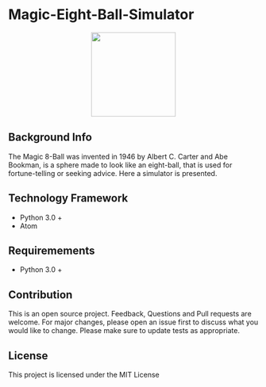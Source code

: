 # Magic-Eight-Ball-Simulator

<div align="center">
<img src="https://www.freepng.es/png-xeddpt/" wdith="315" height="170" />
</div>

## Background Info
The Magic 8-Ball was invented in 1946 by Albert C. Carter and Abe Bookman, is a sphere made to look like an eight-ball, that is used for fortune-telling or seeking advice. Here a simulator is presented. 

## Technology Framework
- Python 3.0 + 
- Atom

## Requiremements 
- Python 3.0 +

## Contribution
This is an open source project. Feedback, Questions and Pull requests are welcome. 
For major changes, please open an issue first to discuss what you would like to change.
Please make sure to update tests as appropriate.

## License
This project is licensed under the MIT License
